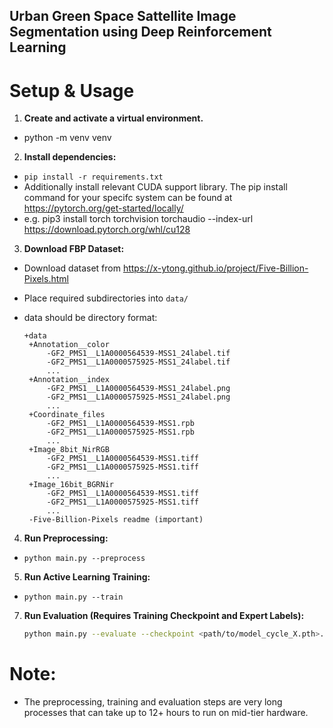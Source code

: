 ## Urban Green Space Sattellite Image Segmentation using Deep Reinforcement Learning

# Setup & Usage

1.  **Create and activate a virtual environment.**
 - python -m venv venv
2.  **Install dependencies:** 
 - `pip install -r requirements.txt`
 - Additionally install relevant CUDA support library. The pip install command for your specifc system can be found at https://pytorch.org/get-started/locally/
 - e.g. pip3 install torch torchvision torchaudio --index-url https://download.pytorch.org/whl/cu128
3.  **Download FBP Dataset:** 
 - Download dataset from https://x-ytong.github.io/project/Five-Billion-Pixels.html
 - Place required subdirectories into `data/`
 - data should be directory format:

       +data
        +Annotation__color
            -GF2_PMS1__L1A0000564539-MSS1_24label.tif
            -GF2_PMS1__L1A0000575925-MSS1_24label.tif
            ...
        +Annotation__index
            -GF2_PMS1__L1A0000564539-MSS1_24label.png
            -GF2_PMS1__L1A0000575925-MSS1_24label.png
            ...
        +Coordinate_files
            -GF2_PMS1__L1A0000564539-MSS1.rpb
            -GF2_PMS1__L1A0000575925-MSS1.rpb
            ...
        +Image_8bit_NirRGB
            -GF2_PMS1__L1A0000564539-MSS1.tiff
            -GF2_PMS1__L1A0000575925-MSS1.tiff
            ...
        +Image_16bit_BGRNir
            -GF2_PMS1__L1A0000564539-MSS1.tiff
            -GF2_PMS1__L1A0000575925-MSS1.tiff
            ...
        -Five-Billion-Pixels readme (important)
        
4.  **Run Preprocessing:** 
 - `python main.py --preprocess`
5.  **Run Active Learning Training:** 
 - `python main.py --train`
7.  **Run Evaluation (Requires Training Checkpoint and Expert Labels):**
    ```bash
    python main.py --evaluate --checkpoint <path/to/model_cycle_X.pth>.
    ```
# Note:
- The preprocessing, training and evaluation steps are very long processes that can take up to 12+ hours to run on mid-tier hardware.
